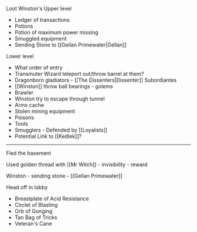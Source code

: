 Loot Winston's Upper level
- Ledger of transactions
- Potions
- Potion of maximum power missing
- Smuggled equipment
- Sending Stone to [[Gellan Primewater|Gellan]]

Lower level
- What order of entry
- Transmuter Wizard teleport out/throw barrel at them?
- Dragonborn gladiators - [[The Dissenters|Dissenter]] Subordiantes
- [[Winston]] throw ball bearings - golems
- Brawler
- Winston try to escape through tunnel
- Arms cache
- Stolen mining equipment
- Poisons
- Tools
- Smugglers - Defended by [[Loyalists]]
- Potential Link to [[Kedlek]]?



<hr>


Fled the basement

Used golden thread with [[Mr Witch]] - invisibility - reward

Winston - sending stone - [[Gellan Primewater]]

Head off in lobby

- Breastplate of Acid Resistance
- Circlet of Blasting
- Orb of Gonging
- Tan Bag of Tricks
- Veteran's Cane